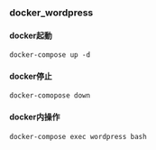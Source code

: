 ### docker_wordpress

#### docker起動
```
docker-compose up -d
```
#### docker停止
```
docker-comopose down
```
#### docker内操作
```
docker-compose exec wordpress bash
```
